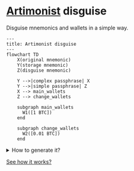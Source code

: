 # [Artimonist](https://github.com/artimonist) disguise
Disguise mnemonics and wallets in a simple way.

```mermaid
---
title: Artimonist disguise
---
flowchart TD
    X(original mnemonic)
    Y(storage mnemonic)
    Z(disguise mnemonic)

    Y -->|complex passphrase| X
    Y -->|simple passphrase| Z
    X --> main_wallets
    Z --> change_wallets

    subgraph main_wallets
      W1([1 BTC])
    end

    subgraph change_wallets
      W2([0.01 BTC])
    end
```

<details>
  <summary>How to generate it?</summary>  

  #### original mnemonic     
  `disguise translate "hurdle clarify loop bid tray proud knife maximum twin chuckle luggage also" --language chinese`  
  "肉 声 访 最 御 邦 赶 爸 捉 务 迹 法"

  #### storage mnemonic  
  `disguise encrypt "肉 声 访 最 御 邦 赶 爸 捉 务 迹 法" --password "P&KfPF%@5wgkBiGux3WU"`  
  "栽 刮 铒 兴 粗 雪 玄 果 权 圣 吃 化; 阴"

  #### disguise mnemonic  
  `disguise decrypt "栽 刮 铒 兴 粗 雪 玄 果 权 圣 吃 化" --password "Thanks Satoshi!"`  
  "访 案 硬 姻 逆 粗 框 但 塞 币 叫 黄"

  #### check results  
  `disguise decrypt "栽 刮 铒 兴 粗 雪 玄 果 权 圣 吃 化; 阴" --password "P&KfPF%@5wgkBiGux3WU"`  
  "肉 声 访 最 御 邦 赶 爸 捉 务 迹 法"  
  
  `disguise translate "肉 声 访 最 御 邦 赶 爸 捉 务 迹 法" --language english`  
  "hurdle clarify loop bid tray proud knife maximum twin chuckle luggage also"
  
  `disguise decrypt "栽 刮 铒 兴 粗 雪 玄 果 权 圣 吃 化" --password "Thanks Satoshi!"`  
  "访 案 硬 姻 逆 粗 框 但 塞 币 叫 黄"
</details>

[See how it works?](docs/mnemonic_encrypt.mmd)
